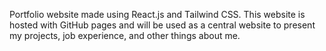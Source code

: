 Portfolio website made using React.js and Tailwind CSS. This website is hosted with GitHub pages and will be used as a central website to present my projects, job experience, and other things about me.
